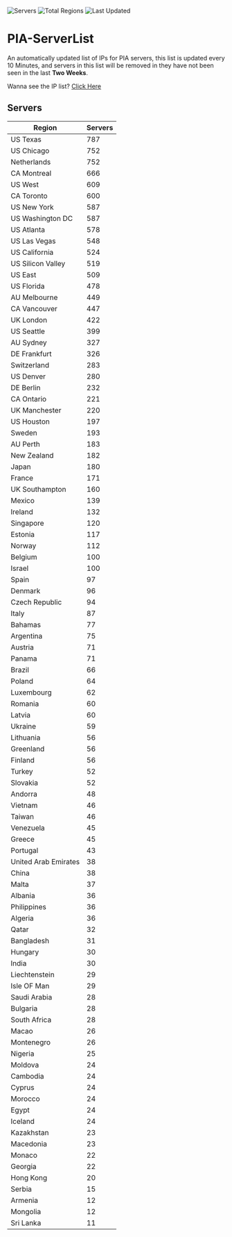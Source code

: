 ![Servers](https://img.shields.io/badge/Servers-16,639-darkgreen)
![Total Regions](https://img.shields.io/badge/Total_Regions-97-darkgreen)
![Last Updated](https://img.shields.io/badge/Last_Updated-September_14_2024_04:20_EDT-darkgreen)

# PIA-ServerList
An automatically updated list of IPs for PIA servers, this list is updated every 10 Minutes, and servers in this list will be removed in they have not been seen in the last **Two Weeks**.

Wanna see the IP list? [Click Here](./servers.json)

## Servers
| Region               | Servers |
|----------------------|---------|
| US Texas | 787 |
| US Chicago | 752 |
| Netherlands | 752 |
| CA Montreal | 666 |
| US West | 609 |
| CA Toronto | 600 |
| US New York | 587 |
| US Washington DC | 587 |
| US Atlanta | 578 |
| US Las Vegas | 548 |
| US California | 524 |
| US Silicon Valley | 519 |
| US East | 509 |
| US Florida | 478 |
| AU Melbourne | 449 |
| CA Vancouver | 447 |
| UK London | 422 |
| US Seattle | 399 |
| AU Sydney | 327 |
| DE Frankfurt | 326 |
| Switzerland | 283 |
| US Denver | 280 |
| DE Berlin | 232 |
| CA Ontario | 221 |
| UK Manchester | 220 |
| US Houston | 197 |
| Sweden | 193 |
| AU Perth | 183 |
| New Zealand | 182 |
| Japan | 180 |
| France | 171 |
| UK Southampton | 160 |
| Mexico | 139 |
| Ireland | 132 |
| Singapore | 120 |
| Estonia | 117 |
| Norway | 112 |
| Belgium | 100 |
| Israel | 100 |
| Spain | 97 |
| Denmark | 96 |
| Czech Republic | 94 |
| Italy | 87 |
| Bahamas | 77 |
| Argentina | 75 |
| Austria | 71 |
| Panama | 71 |
| Brazil | 66 |
| Poland | 64 |
| Luxembourg | 62 |
| Romania | 60 |
| Latvia | 60 |
| Ukraine | 59 |
| Lithuania | 56 |
| Greenland | 56 |
| Finland | 56 |
| Turkey | 52 |
| Slovakia | 52 |
| Andorra | 48 |
| Vietnam | 46 |
| Taiwan | 46 |
| Venezuela | 45 |
| Greece | 45 |
| Portugal | 43 |
| United Arab Emirates | 38 |
| China | 38 |
| Malta | 37 |
| Albania | 36 |
| Philippines | 36 |
| Algeria | 36 |
| Qatar | 32 |
| Bangladesh | 31 |
| Hungary | 30 |
| India | 30 |
| Liechtenstein | 29 |
| Isle OF Man | 29 |
| Saudi Arabia | 28 |
| Bulgaria | 28 |
| South Africa | 28 |
| Macao | 26 |
| Montenegro | 26 |
| Nigeria | 25 |
| Moldova | 24 |
| Cambodia | 24 |
| Cyprus | 24 |
| Morocco | 24 |
| Egypt | 24 |
| Iceland | 24 |
| Kazakhstan | 23 |
| Macedonia | 23 |
| Monaco | 22 |
| Georgia | 22 |
| Hong Kong | 20 |
| Serbia | 15 |
| Armenia | 12 |
| Mongolia | 12 |
| Sri Lanka | 11 |